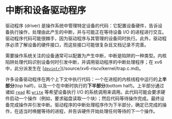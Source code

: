 # 中断和设备驱动程序

驱动程序 (driver) 是操作系统中管理特定设备的代码：它配置设备硬件，告诉设备执行操作，处理由此产生的中断，并与可能正在等待设备 I/O 的进程进行交互。驱动程序代码可能很棘手，因为驱动程序与其管理的设备同时执行。此外，驱动程序必须了解设备的硬件接口，而这些接口可能很复杂且文档记录不完善。

需要操作系统关注的设备通常可以配置为产生中断，中断是陷阱的一种类型。内核陷阱处理代码识别设备何时引发中断，并调用驱动程序的中断处理程序；在 xv6 中，此分派发生在 [[`devintr`](/source/xv6-riscv/kernel/trap.c.md)](/source/xv6-riscv/kernel/trap.c.md)。

许多设备驱动程序在两个上下文中执行代码：一个在进程的内核线程中运行的**上半部分**(top half)，以及一个在中断时执行的**下半部分**(bottom half)。上半部分通过诸如 [`read`](/source/xv6-riscv/user/user.h.md) 和 [`write`](/source/xv6-riscv/user/user.h.md) 等希望设备执行 I/O 的系统调用来调用。此代码可能会要求硬件启动一个操作（例如，要求磁盘读取一个块）；然后代码等待操作完成。最终设备完成操作并引发中断。驱动程序的中断处理程序作为下半部分，确定已完成的操作，在适当时唤醒等待的进程，并告诉硬件开始处理任何等待的下一个操作。